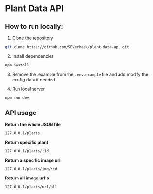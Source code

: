 # Plant Data API

## How to run locally:

1. Clone the repository
```bash
git clone https://github.com/SEVerhaak/plant-data-api.git
```

2. Install dependencies
```bash
npm install
```

3. Remove the .example from the `.env.example` file and add modify the config data if needed

4. Run local server
```bash
npm run dev
```

## API usage

**Return the whole JSON file**

`127.0.0.1/plants`

**Return specific plant**

`127.0.0.1/plants/:id`

**Return a specific image url**

`127.0.0.1/plants/img/:id`

**Return all image url's**

`127.0.0.1/plants/url/all`

